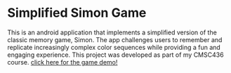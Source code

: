 # Simplified Simon Game
This is an android application that implements a simplified version of the classic memory game, Simon. The app challenges users to remember and replicate increasingly complex color sequences while providing a fun and engaging experience. This project was developed as part of my CMSC436 course.
<a href="https://youtu.be/P_xT9mi8jJU">click here for the game demo!</a>
